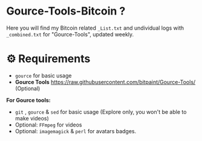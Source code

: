 # Gource-Tools-Bitcoin ? <br>

Here you will find my Bitcoin related `_List.txt` and undividual logs with `_combined.txt` for "Gource-Tools", updated weekly.




# <b>⚙️ Requirements </b><br>
- `gource` for basic usage 
- <b>Gource Tools</b> https://raw.githubusercontent.com/bitpaint/Gource-Tools/ (Optional)



<b>For Gource tools:</b> <br>
- `git` , `gource` & `sed`  for basic usage (Explore only, you won't be able to make videos) <br>
- Optional: `FFmpeg` for videos<br>
- Optional: `imagemagick` & `perl` for avatars badges.<br>
